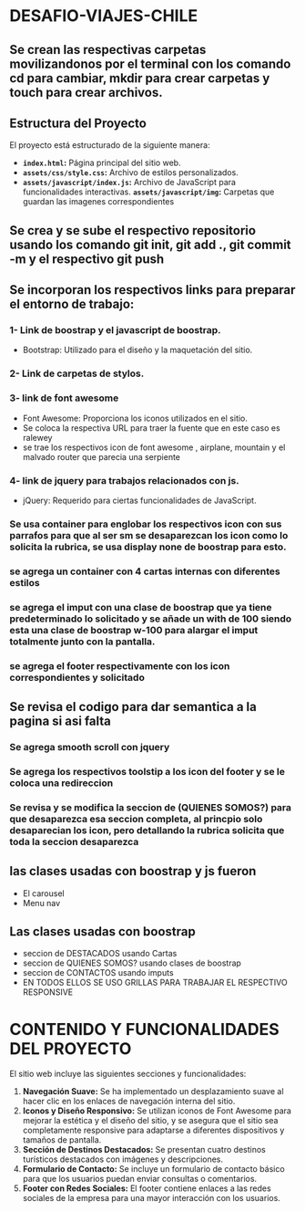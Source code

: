 # DESAFIO-VIAJES-CHILE

## Se crean las respectivas carpetas movilizandonos por el terminal con los comando cd para cambiar, mkdir para crear carpetas y touch para crear archivos.

## Estructura del Proyecto

El proyecto está estructurado de la siguiente manera:

- **`index.html`:** Página principal del sitio web.
- **`assets/css/style.css`:** Archivo de estilos personalizados.
- **`assets/javascript/index.js`:** Archivo de JavaScript para funcionalidades interactivas.
  **`assets/javascript/img`:** Carpetas que guardan las imagenes correspondientes

## Se crea y se sube el respectivo repositorio usando los comando git init, git add ., git commit -m y el respectivo git push

## Se incorporan los respectivos links para preparar el entorno de trabajo:

### 1- Link de boostrap y el javascript de boostrap.

- Bootstrap: Utilizado para el diseño y la maquetación del sitio.

### 2- Link de carpetas de stylos.

### 3- link de font awesome

- Font Awesome: Proporciona los iconos utilizados en el sitio.
- Se coloca la respectiva URL para traer la fuente que en este caso es ralewey
- se trae los respectivos icon de font awesome , airplane, mountain y el malvado router que parecia una serpiente

### 4- link de jquery para trabajos relacionados con js.

- jQuery: Requerido para ciertas funcionalidades de JavaScript.

### Se usa container para englobar los respectivos icon con sus parrafos  para que al ser sm se desaparezcan los icon como lo solicita la rubrica, se usa display none de boostrap para esto.

### se agrega un container con 4 cartas internas con diferentes estilos

### se agrega el imput con una clase de boostrap que ya tiene predeterminado lo solicitado y se añade un with de 100 siendo esta una clase de boostrap w-100 para alargar el imput totalmente junto con la pantalla.

### se agrega el footer respectivamente con los icon correspondientes y solicitado

## Se revisa el codigo para dar semantica a la pagina si asi falta

### Se agrega smooth scroll con jquery

### Se agrega los respectivos toolstip a los icon del footer y se le coloca una redireccion

### Se revisa y se modifica la seccion de (QUIENES SOMOS?) para que desaparezca esa seccion completa, al princpio solo desaparecian los icon, pero detallando la rubrica solicita que toda la seccion desaparezca

## las clases usadas con boostrap y js fueron
- El carousel
- Menu nav

## Las clases usadas con boostrap 
- seccion de DESTACADOS usando Cartas
- seccion de QUIENES SOMOS? usando clases de boostrap
- seccion de CONTACTOS usando imputs
- EN TODOS ELLOS SE USO GRILLAS PARA TRABAJAR EL RESPECTIVO RESPONSIVE


# CONTENIDO Y FUNCIONALIDADES DEL PROYECTO 

El sitio web incluye las siguientes secciones y funcionalidades:

1. **Navegación Suave:** Se ha implementado un desplazamiento suave al hacer clic en los enlaces de navegación interna del sitio.
2. **Iconos y Diseño Responsivo:** Se utilizan iconos de Font Awesome para mejorar la estética y el diseño del sitio, y se asegura que el sitio sea completamente responsive para adaptarse a diferentes dispositivos y tamaños de pantalla.
3. **Sección de Destinos Destacados:** Se presentan cuatro destinos turísticos destacados con imágenes y descripciones.
4. **Formulario de Contacto:** Se incluye un formulario de contacto básico para que los usuarios puedan enviar consultas o comentarios.
5. **Footer con Redes Sociales:** El footer contiene enlaces a las redes sociales de la empresa para una mayor interacción con los usuarios.
